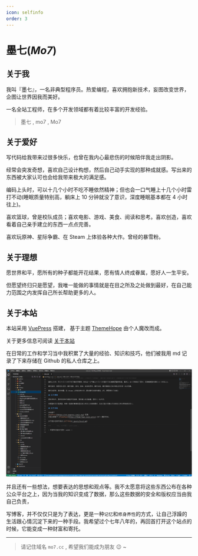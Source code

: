 ```yaml
---
icon: selfinfo
order: 3
---
```


# 墨七(_Mo7_)

## 关于我

我叫『墨七』，一名非典型程序员。热爱编程，喜欢拥抱新技术，妄图改变世界，企图让世界因我而美好。

一名全站工程师，在多个开发领域都有着比较丰富的开发经验。

> 墨七 , mo7 , Mo7

## 关于爱好

写代码给我带来过很多快乐，也曾在我内心最悲伤的时候陪伴我走出阴影。

经常会突发奇想，喜欢自己设计构想，然后自己动手实现的那种成就感。写出来的东西被大家认可也会给我带来极大的满足感。

编码上头时，可以十几个小时不吃不睡依然精神；但也会一口气睡上十几个小时雷打不动(睡眠质量特别高，躺床上 10 分钟就没了意识，深度睡眠基本都在 4 小时往上)。

喜欢篮球，曾是校队成员；喜欢电影、游戏、美食、阅读和思考。喜欢创造，喜欢看着自己亲手建立的东西一点点完善。

喜欢玩原神、星际争霸、在 Steam 上体验各种大作。曾经的暴雪粉。

## 关于理想

愿世界和平，愿所有的种子都能开花结果，愿有情人终成眷属，愿好人一生平安。

但愿望终归只是愿望，我唯一能做的事情就是在目之所及之处做到最好，在自己能力范围之内发挥自己所长帮助更多的人。

## 关于本站

本站采用
[VuePress](https://v2.vuepress.vuejs.org) 搭建，
基于主题 [ThemeHope](https://theme-hope.vuejs.press) 由个人魔改而成。

关于更多信息可阅读 [关于本站](./website.md)

在日常的工作和学习当中我积累了大量的经验、知识和技巧，他们被我用 md 记录了下来存储在 Github 的私人仓库之上。

![](./image/intro.png)

并且还有一些想法，想要表达的思想和观点等。我不太愿意将这些东西公布在各种公众平台之上，因为当我的知识变成了数据，那么这些数据的安全和版权应当由我自己负责，

写博客，并不仅仅只是为了表达，更是一种`记忆`和`修身养性`的方式，让自己浮躁的生活跟心情沉淀下来的一种手段。我希望过个七年八年的，再回首打开这个站点的时候，它能变成一种财富和寄托。

---

> 请记住域名 `mo7.cc` , 希望我们能成为朋友 :wink: ~
